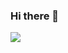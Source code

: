 ### Hi there 👋

<!--
**doppelgoer/doppelgoer** is a ✨ _special_ ✨ repository because its `README.md` (this file) appears on your GitHub profile.

Here are some ideas to get you startedd:

- 🔭 I’m currently working on ...
- 🌱 I’m currently learning ...
- 👯 I’m looking to collaborate on ...
- 🤔 I’m looking for help with ...
- 💬 Ask me about ...
- 📫 How to reach me: ...
- 😄 Pronouns: ...
- ⚡ Fun fact: ...
-->
<img src="https://img.shields.io/badge/Jvascript-FFCA28?style=flat-square&logo=Jvascript&logoColor=white"/>
